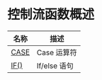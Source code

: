 # **控制流函数概述**

| 名称 | 描述|
|---|-----|
| [CASE](case-when.md) | Case 运算符 |
| [IF()](function_if.md) | If/else 语句 |
